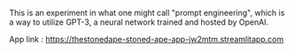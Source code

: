 This is an experiment in what one might call "prompt engineering", which is a way to utilize GPT-3, a neural network trained and hosted by OpenAI.

App link : https://thestonedape-stoned-ape-app-jw2mtm.streamlitapp.com
